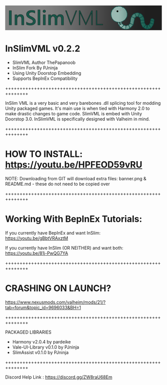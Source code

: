 ![Screenshot](banner.png)

# InSlimVML v0.2.2
* SlimVML Author ThePapanoob
* InSlim Fork By PJninja
* Using Unity Doorstop Embedding
* Supports BepInEx Compatibility

++++++++++++++++++++++++++++++++++++++++++++++++++++++++++++++

InSlim VML is a very basic and very barebones .dll splicing tool for modding
Unity packaged games. It's main use is when tied with Harmony 2.0 to make
drastic changes to game code. SlimVML is embed with Unity Doorstop 3.0.
InSlimVML is specifically designed with Valheim in mind.

++++++++++++++++++++++++++++++++++++++++++++++++++++++++++++++

# HOW TO INSTALL: https://youtu.be/HPFEOD59vRU
NOTE: Downloading from GIT will download extra files: banner.png & README.md - these do not need to be copied over

++++++++++++++++++++++++++++++++++++++++++++++++++++++++++++++

# Working With BepInEx Tutorials:
If you currently have BepInEx and want InSlim: https://youtu.be/gBbtVRAxztM

If you currently have InSlim (OR NEITHER) and want both: https://youtu.be/81j-PwQG7YA

++++++++++++++++++++++++++++++++++++++++++++++++++++++++++++++

# CRASHING ON LAUNCH?
https://www.nexusmods.com/valheim/mods/21/?tab=forum&topic_id=9696033&BH=1

++++++++++++++++++++++++++++++++++++++++++++++++++++++++++++++

PACKAGED LIBRARIES
* Harmony v2.0.4 by pardeike
* Vale-UI-Library v0.1.0 by PJninja
* SlimAssist v0.1.0 by PJninja

++++++++++++++++++++++++++++++++++++++++++++++++++++++++++++++

Discord Help Link : https://discord.gg/ZW8raU68Em
